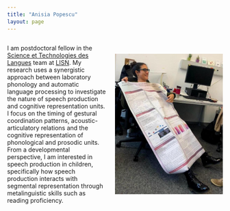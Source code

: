 ```yaml
---
title: "Anisia Popescu"
layout: page
---
```




<div style="display: flex; align-items: center;">
     <p>I am postdoctoral fellow in the <a href="https://www.lisn.upsaclay.fr/recherche/departements-et-equipes/sciences-et-technologies-des-langues/" target="_blank">Science et Technologies des Langues</a> team at <a href="https://www.lisn.upsaclay.fr/" target="_blank">LISN</a>. 
My research uses a synergistic approach between laboratory phonology and automatic language processing to investigate the nature of speech production and cognitive representation units. I focus on the timing of gestural coordination patterns,
acoustic-articulatory relations and the cognitive representation of phonological and prosodic units. From a developmental perspective, I am interested in speech production in children, specifically how speech production interacts with segmental representation 
through metalinguistic skills such as reading proficiency.</p>
    <img src="fig_site.jpg" alt="Your Image" style="width: 50%; margin-left: 20px;">
</div>


